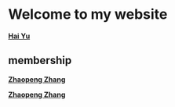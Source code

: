 # Welcome to my website
**[Hai Yu](https://u-hai.github.io/)**

## membership
**[Zhaopeng Zhang](https://cheungsiupaang.github.io/)**

**[Zhaopeng Zhang](https://lbbnk.github.io/)**
